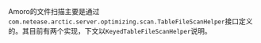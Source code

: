 Amoro的文件扫描主要是通过`com.netease.arctic.server.optimizing.scan.TableFileScanHelper`接口定义的。其目前有两个实现，下文以`KeyedTableFileScanHelper`说明。

